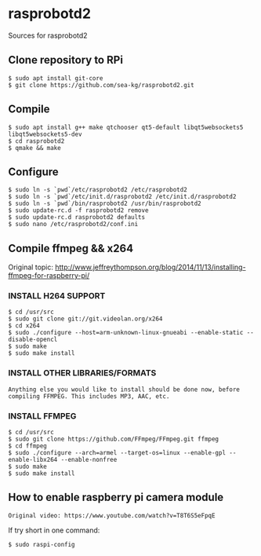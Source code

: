# rasprobotd2
Sources for rasprobotd2

## Clone repository to RPi

	$ sudo apt install git-core
	$ git clone https://github.com/sea-kg/rasprobotd2.git
	
## Compile
	
	$ sudo apt install g++ make qtchooser qt5-default libqt5websockets5 libqt5websockets5-dev
	$ cd rasprobotd2
	$ qmake && make
	
## Configure

	$ sudo ln -s `pwd`/etc/rasprobotd2 /etc/rasprobotd2
	$ sudo ln -s `pwd`/etc/init.d/rasprobotd2 /etc/init.d/rasprobotd2
	$ sudo ln -s `pwd`/bin/rasprobotd2 /usr/bin/rasprobotd2
	$ sudo update-rc.d -f rasprobotd2 remove
	$ sudo update-rc.d rasprobotd2 defaults
	$ sudo nano /etc/rasprobotd2/conf.ini

## Compile ffmpeg && x264

Original topic: http://www.jeffreythompson.org/blog/2014/11/13/installing-ffmpeg-for-raspberry-pi/


### INSTALL H264 SUPPORT

	$ cd /usr/src
	$ sudo git clone git://git.videolan.org/x264
	$ cd x264
	$ sudo ./configure --host=arm-unknown-linux-gnueabi --enable-static --disable-opencl
	$ sudo make
	$ sudo make install


### INSTALL OTHER LIBRARIES/FORMATS
	
	Anything else you would like to install should be done now, before compiling FFMPEG. This includes MP3, AAC, etc.
	
### INSTALL FFMPEG

	$ cd /usr/src
	$ sudo git clone https://github.com/FFmpeg/FFmpeg.git ffmpeg
	$ cd ffmpeg
	$ sudo ./configure --arch=armel --target-os=linux --enable-gpl --enable-libx264 --enable-nonfree
	$ sudo make
	$ sudo make install

## How to enable raspberry pi camera module

	Original video: https://www.youtube.com/watch?v=T8T6S5eFpqE
	
If try short in one command:

	$ sudo raspi-config
	
	

